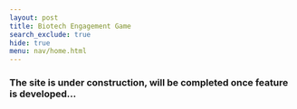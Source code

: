 ```yaml
---
layout: post
title: Biotech Engagement Game
search_exclude: true
hide: true
menu: nav/home.html
---
```


### The site is under construction, will be completed once feature is developed...